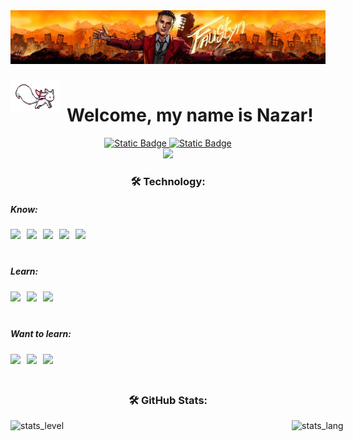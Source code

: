
<div align="center">
  <img src="assets/main_logo.jpg"/>
</div>

###

<div style="display: inline-flex">
    <img align="left" height="50" width="80" src="assets/kyubey.gif" alt="Icon"/>
    <h1 style="margin-left: 10px;">Welcome, my name is Nazar!</h1>
</div>

<div align="center">
  <a href="" target="_blank">
    <img alt="Static Badge" src="https://img.shields.io/badge/TELEGRAM-whiteblue?style=for-the-badge&logo=telegram&logoColor=white&labelColor=blue&color=blue">
  </a>
  <a href="" target="_blank">
    <img alt="Static Badge" src="https://img.shields.io/badge/GMAIL-whiteblue?style=for-the-badge&logo=gmail&logoColor=white&labelColor=red&color=red">
  </a>
</div>


<div align="center">
  <img src="https://visitor-badge.laobi.icu/badge?page_id=faustynn.faustynn&"  />
</div>

###

<h3 align="center">🛠 Technology:</h3>

<h5 align="left">Know:</h5>
<div style="display: flex; gap: 10px;">
    <img src="https://cdn.jsdelivr.net/gh/devicons/devicon@latest/icons/java/java-original.svg" height="40" />
    <img src="https://cdn.jsdelivr.net/gh/devicons/devicon@latest/icons/c/c-original.svg"  height="40"/>
    <img src="https://cdn.jsdelivr.net/gh/devicons/devicon@latest/icons/python/python-original.svg" height="40"/>
    <img src="https://cdn.jsdelivr.net/gh/devicons/devicon@latest/icons/html5/html5-original-wordmark.svg" height="40"/>
    <img src="https://cdn.jsdelivr.net/gh/devicons/devicon@latest/icons/css3/css3-original-wordmark.svg" height="40"/>
</div>

<h5 align="left">Learn:</h5>
<div style="display: flex; gap: 10px;">
    <img src="https://cdn.jsdelivr.net/gh/devicons/devicon@latest/icons/spring/spring-original.svg" height="40" />
    <img src="https://cdn.jsdelivr.net/gh/devicons/devicon@latest/icons/apachekafka/apachekafka-original.svg"  height="40"/>
    <img src="https://cdn.jsdelivr.net/gh/devicons/devicon@latest/icons/redis/redis-original.svg" height="40" />
</div>

<h5 align="left">Want to learn:</h5>
<div style="display: flex; gap: 10px;">
    <img src="https://cdn.jsdelivr.net/gh/devicons/devicon/icons/javascript/javascript-original.svg" height="40"  />
    <img src="https://cdn.jsdelivr.net/gh/devicons/devicon@latest/icons/cplusplus/cplusplus-original.svg" height="40"/>
    <img src="https://cdn.jsdelivr.net/gh/devicons/devicon@latest/icons/react/react-original.svg" height="40" />
</div>


###
<h3 align="center">🛠 GitHub Stats:</h3>

<div style="display: flex; align-items: center;">
<img alt="stats_level" align="left" src="https://github-readme-stats.vercel.app/api?username=faustynn&show_icons=true&theme=dark" height="300" width="450" />
<img alt="stats_lang" align="left" src="https://github-readme-stats.vercel.app/api/top-langs/?username=faustynn&show_icons=true&theme=dark"  height="300" width="200"  />
</div>
